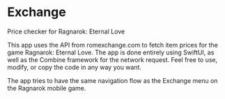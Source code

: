 # Exchange
Price checker for Ragnarok: Eternal Love

This app uses the API from romexchange.com to fetch item prices for the game Ragnarok: Eternal Love. The app is done entirely using SwiftUI, as well as the Combine framework for the network request. Feel free to use, modify, or copy the code in any way you want.

The app tries to have the same navigation flow as the Exchange menu on the Ragnarok mobile game.